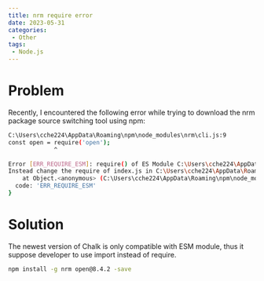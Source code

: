 ```yaml
---
title: nrm require error
date: 2023-05-31
categories:
 - Other
tags:
 - Node.js
---
```

# Problem
Recently, I encountered the following error while trying to download the nrm package source switching tool using npm:

```bash
C:\Users\cche224\AppData\Roaming\npm\node_modules\nrm\cli.js:9
const open = require('open');
             ^

Error [ERR_REQUIRE_ESM]: require() of ES Module C:\Users\cche224\AppData\Roaming\npm\node_modules\nrm\node_modules\open\index.js from C:\Users\cche224\AppData\Roaming\npm\node_modules\nrm\cli.js not supported.
Instead change the require of index.js in C:\Users\cche224\AppData\Roaming\npm\node_modules\nrm\cli.js to a dynamic import() which is available in all CommonJS modules.
    at Object.<anonymous> (C:\Users\cche224\AppData\Roaming\npm\node_modules\nrm\cli.js:9:14) {
  code: 'ERR_REQUIRE_ESM'
}
```

# Solution

The newest version of Chalk is only compatible with ESM module, thus it suppose developer to use import instead of require. 


```bash
npm install -g nrm open@8.4.2 -save
```